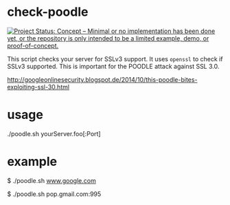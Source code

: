 check-poodle
============

[![Project Status: Concept – Minimal or no implementation has been done yet, or the repository is only intended to be a limited example, demo, or proof-of-concept.](https://www.repostatus.org/badges/latest/concept.svg)](https://www.repostatus.org/#concept)

This script checks your server for SSLv3 support. It uses `openssl` to check if SSLv3 supported. This is important for the POODLE attack against SSL 3.0.

http://googleonlinesecurity.blogspot.de/2014/10/this-poodle-bites-exploiting-ssl-30.html

usage
============
./poodle.sh yourServer.foo[:Port]

example
============

$ ./poodle.sh www.google.com

$ ./poodle.sh pop.gmail.com:995
